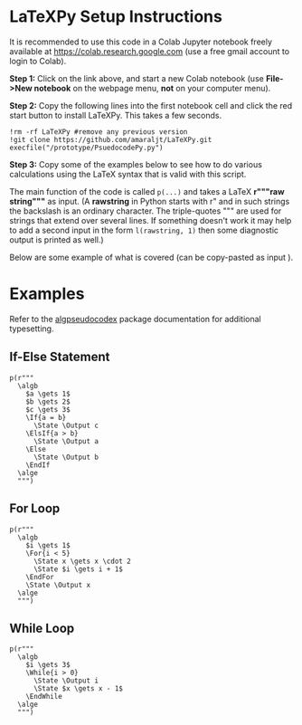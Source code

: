 # LaTeXPy Setup Instructions
It is recommended to use this code in a Colab Jupyter notebook freely available at 
https://colab.research.google.com (use a free gmail account to login to Colab).

**Step 1:** Click on the link above, and start a new Colab notebook (use **File->New notebook** on the webpage menu, **not** on your computer menu).

**Step 2:** Copy the following lines into the first notebook cell and click the red start button to install LaTeXPy. This takes a few seconds.
```
!rm -rf LaTeXPy #remove any previous version
!git clone https://github.com/amaraljt/LaTeXPy.git
execfile("/prototype/PsuedocodePy.py")
```
**Step 3:** Copy some of the examples below to see how to do various calculations using the LaTeX syntax that is valid with this script.

The main function of the code is called `p(...)` and takes a LaTeX **r"""raw string"""** as input. (A **rawstring** in Python starts with r" and in such strings the backslash is an ordinary character. The triple-quotes """ are used for strings that extend over several lines. If something doesn't work it may help to add a second input in the form `l(rawstring, 1)` then some diagnostic output is printed as well.)

Below are some example of what is covered (can be copy-pasted as input ).

# Examples

Refer to the [algpseudocodex](https://ctan.math.washington.edu/tex-archive/macros/latex/contrib/algpseudocodex/algpseudocodex.pdf) package documentation for additional typesetting.

## If-Else Statement
```
p(r"""
  \algb
    $a \gets 1$
    $b \gets 2$
    $c \gets 3$
    \If{a = b}
      \State \Output c
    \ElsIf{a > b}
      \State \Output a
    \Else
      \State \Output b
    \EndIf
  \alge
  """)
```

## For Loop
```
p(r"""
  \algb
    $i \gets 1$
    \For{i < 5}
      \State x \gets x \cdot 2
      \State $i \gets i + 1$
    \EndFor
    \State \Output x
  \alge
  """)
```

## While Loop
```
p(r"""
  \algb
    $i \gets 3$
    \While{i > 0}
      \State \Output i
      \State $x \gets x - 1$
    \EndWhile
  \alge
  """)
```